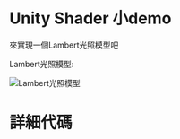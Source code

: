 # Unity Shader 小demo

來實現一個Lambert光照模型吧

Lambert光照模型: 

![Lambert光照模型](https://cdn.discordapp.com/attachments/894788659356794880/1008742960042618900/unknown.png)

# 詳細代碼